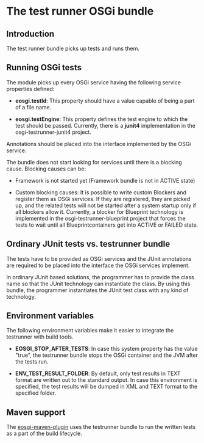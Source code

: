 The test runner OSGi bundle
===========================

Introduction
------------

The test runner bundle picks up tests and runs them.


Running OSGi tests
------------------

The module picks up every OSGi service having the following service
properties defined:

 - **eosgi.testId**: This property should have a value capable of being a
   part of a file name. 

 - **eosgi.testEngine**: This property defines the test engine to which the
   test should be passed. Currently, there is a **junit4** implementation
   in the osgi-testrunner-junit4 project.
   
Annotations should be placed into the interface implemented by the OSGi 
service.

The bundle does not start looking for services until there is a blocking
cause. Blocking causes can be:

  - Framework is not started yet (Framework bundle is not in ACTIVE state)

  - Custom blocking causes: It is possible to write custom Blockers and
    register them as OSGi services. If they are registered, they are picked 
    up, and the related tests will not be started after a system startup only
    if all blockers allow it. Currently, a blocker for Blueprint technology
    is implemented in the osgi-testrunner-blueprint project that forces
    the tests to wait until all Blueprintcontainers get into ACTIVE or
    FAILED state.


Ordinary JUnit tests vs. testrunner bundle
------------------------------------------

The tests have to be provided as OSGi services and the JUnit annotations
are required to be placed into the interface the OSGi services implement.

In ordinary JUnit based solutions, the programmer has to provide the class
name so that the JUnit technology can instantiate the class. By using this
bundle, the programmer instantiates the JUnit test class with any kind
of technology.


Environment variables
---------------------

The following environment variables make it easier to integrate the
testrunner with build tools.


  - **EOSGI_STOP_AFTER_TESTS**: In case this system property has the value
    "true", the testrunner bundle stops the OSGi container and the JVM
    after the tests run.

  - **ENV_TEST_RESULT_FOLDER**: By default, only test results in TEXT format
    are written out to the standard output. In case this environment is
    specified, the test results will be dumped in XML and TEXT format to
    the specified folder. 


Maven support
-------------

The [eosgi-maven-plugin][1] uses the testrunner bundle to run the written
tests as a part of the build lifecycle.


[1]: http://github.com/everit-org/eosgi-maven-plugin 